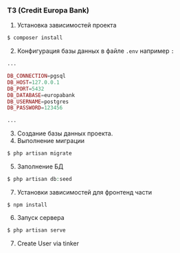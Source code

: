 ### ТЗ (Credit Europa Bank)

1. Установка зависимостей проекта
```php 
$ composer install
```

2. Конфигурация базы данных в файле ```.env``` например ```:```

```php 
...

DB_CONNECTION=pgsql
DB_HOST=127.0.0.1
DB_PORT=5432
DB_DATABASE=europabank
DB_USERNAME=postgres
DB_PASSWORD=123456

...
```

3. Создание базы данных проекта.
4. Выполнение миграции
```php 
$ php artisan migrate
```


5. Заполнение БД 
```php 
$ php artisan db:seed
```


7. Установки зависимостей для фронтенд части
```
$ npm install
```


6. Запуск сервера
```php 
$ php artisan serve
```


7. Create User via tinker 

